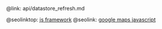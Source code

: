 @link: api/datastore_refresh.md

@seolinktop: [js framework](https://webix.com)
@seolink: [google maps javascript](https://webix.com/widget/maps/)